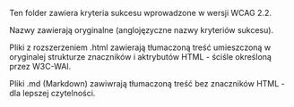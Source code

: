 Ten folder zawiera kryteria sukcesu wprowadzone w wersji WCAG 2.2.

Nazwy zawierają oryginalne (anglojęzyczne nazwy kryteriów sukcesu).

Pliki z rozszerzeniem .html zawierają tłumaczoną treść umieszczoną w oryginalej strukturze znaczników i aktrybutów HTML - ściśle określoną przez W3C-WAI.

Pliki .md (Markdown) zawiwrają tłumaczoną treść bez znaczników HTML - dla lepszej czytelności.
